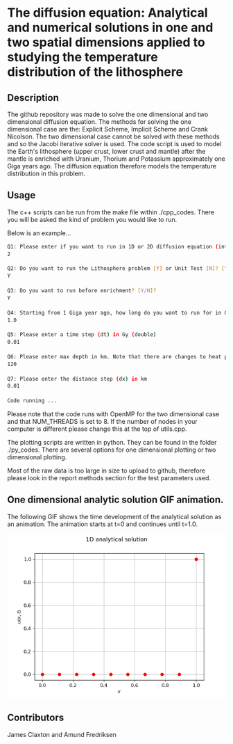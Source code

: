 # The diffusion equation: Analytical and numerical solutions in one and two spatial dimensions applied to studying the temperature distribution of the lithosphere

## Description

The github repository was made to solve the one dimensional and two dimensional diffusion equation. The methods for solving the one dimensional case are the: Explicit Scheme, Implicit Scheme and Crank Nicolson. The two dimensional case cannot be solved with these methods and so the Jacobi iterative solver is used. The code script is used to model the Earth's lithosphere (upper crust, lower crust and mantle) after the mantle is enriched with Uranium, Thorium and Potassium approximately one Giga years ago. The diffusion equation therefore models the temperature distribution in this problem. 

## Usage

The c++ scripts can be run from the make file within ./cpp_codes. There you will be asked the kind of problem you would like to run.


Below is an example...
```bash
Q1: Please enter if you want to run in 1D or 2D diffusion equation (int)
2

Q2: Do you want to run the Lithosphere problem [Y] or Unit Test [N]? [Y/N]
Y

Q3: Do you want to run before enrichment? [Y/N]?
Y

Q4: Starting from 1 Giga year ago, how long do you want to run for in Gy (double)
1.0

Q5: Please enter a time step (dt) in Gy (double)
0.01

Q6: Please enter max depth in km. Note that there are changes to heat production between 0 and 120 km
120

Q7: Please enter the distance step (dx) in km
0.01

Code running ...
```

Please note that the code runs with OpenMP for the two dimensional case and that NUM_THREADS is set to 8. If the number of nodes in your computer is different please change this at the top of utils.cpp. 

The plotting scripts are written in python. They can be found in the folder ./py_codes. There are several options for one dimensional plotting or two dimensional plotting.

Most of the raw data is too large in size to upload to github, therefore please look in the report methods section for the test parameters used.

## One dimensional analytic solution GIF animation.
The following GIF shows the time development of the analytical solution as an animation. The animation starts at t=0 and continues until t=1.0.

![image](results/analytical_1D.gif)

## Contributors

James Claxton and Amund Fredriksen
